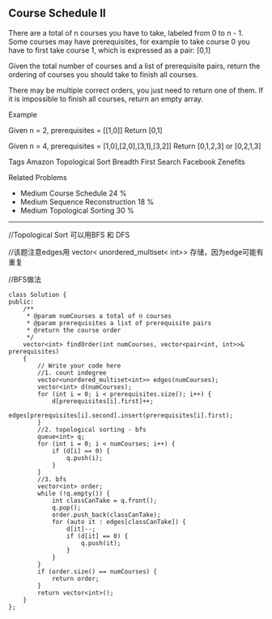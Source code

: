 ## Course Schedule II  ##

There are a total of n courses you have to take, labeled from 0 to n - 1.
Some courses may have prerequisites, for example to take course 0 you have to first take course 1, which is expressed as a pair: [0,1]

Given the total number of courses and a list of prerequisite pairs, return the ordering of courses you should take to finish all courses.

There may be multiple correct orders, you just need to return one of them. If it is impossible to finish all courses, return an empty array.

Example

Given n = 2, prerequisites = [[1,0]]
Return [0,1]

Given n = 4, prerequisites = [1,0],[2,0],[3,1],[3,2]]
Return [0,1,2,3] or [0,2,1,3]

Tags 
Amazon Topological Sort Breadth First Search Facebook Zenefits

Related Problems 

- Medium Course Schedule 24 %
- Medium Sequence Reconstruction 18 %
- Medium Topological Sorting 30 %

----------
//Topological Sort 可以用BFS 和 DFS

//该题注意edges用 vector< unordered_multiset< int>> 存储，因为edge可能有重复

//BFS做法

	class Solution {
	public:
	    /**
	     * @param numCourses a total of n courses
	     * @param prerequisites a list of prerequisite pairs
	     * @return the course order
	     */
	    vector<int> findOrder(int numCourses, vector<pair<int, int>>& prerequisites)
	    {
	        // Write your code here
	        //1. count indegree
	        vector<unordered_multiset<int>> edges(numCourses);
	        vector<int> d(numCourses);
	        for (int i = 0; i < prerequisites.size(); i++) {
	            d[prerequisites[i].first]++;
	            edges[prerequisites[i].second].insert(prerequisites[i].first);
	        }
	        //2. topological sorting - bfs
	        queue<int> q;
	        for (int i = 0; i < numCourses; i++) {
	            if (d[i] == 0) {
	                q.push(i);
	            }
	        }
	        //3. bfs
	        vector<int> order;
	        while (!q.empty()) {
	            int classCanTake = q.front();
	            q.pop();
	            order.push_back(classCanTake);
	            for (auto it : edges[classCanTake]) {
	                d[it]--;
	                if (d[it] == 0) {
	                    q.push(it);
	                }
	            }
	        }
	        if (order.size() == numCourses) {
	            return order;
	        }
	        return vector<int>();
	    }
	};